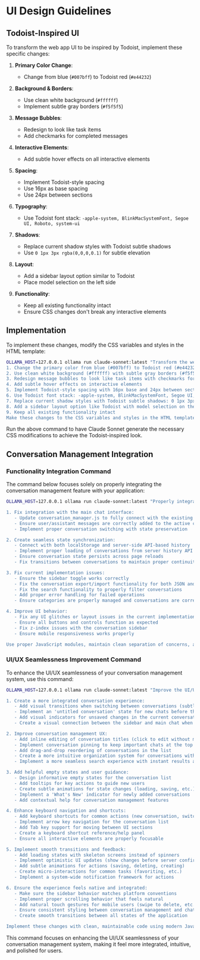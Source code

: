 # UI Design Guidelines

## Todoist-Inspired UI

To transform the web app UI to be inspired by Todoist, implement these specific changes:

1. **Primary Color Change**:
   - Change from blue (`#007bff`) to Todoist red (`#e44232`)

2. **Background & Borders**:
   - Use clean white background (`#ffffff`) 
   - Implement subtle gray borders (`#f5f5f5`)

3. **Message Bubbles**:
   - Redesign to look like task items
   - Add checkmarks for completed messages

4. **Interactive Elements**:
   - Add subtle hover effects on all interactive elements

5. **Spacing**:
   - Implement Todoist-style spacing
   - Use 16px as base spacing
   - Use 24px between sections

6. **Typography**:
   - Use Todoist font stack: `-apple-system, BlinkMacSystemFont, Segoe UI, Roboto, system-ui`

7. **Shadows**:
   - Replace current shadow styles with Todoist subtle shadows
   - Use `0 1px 3px rgba(0,0,0,0.1)` for subtle elevation

8. **Layout**:
   - Add a sidebar layout option similar to Todoist
   - Place model selection on the left side

9. **Functionality**:
   - Keep all existing functionality intact
   - Ensure CSS changes don't break any interactive elements

## Implementation

To implement these changes, modify the CSS variables and styles in the HTML template:

```bash
OLLAMA_HOST=127.0.0.1 ollama run claude-sonnet:latest "Transform the web app UI to be inspired by Todoist with these specific changes: 
1. Change the primary color from blue (#007bff) to Todoist red (#e44232)
2. Use clean white background (#ffffff) with subtle gray borders (#f5f5f5)
3. Redesign message bubbles to look like task items with checkmarks for completed messages
4. Add subtle hover effects on interactive elements
5. Implement Todoist-style spacing with 16px base and 24px between sections
6. Use Todoist font stack: -apple-system, BlinkMacSystemFont, Segoe UI, Roboto, system-ui
7. Replace current shadow styles with Todoist subtle shadows: 0 1px 3px rgba(0,0,0,0.1)
8. Add a sidebar layout option like Todoist with model selection on the left
9. Keep all existing functionality intact
Make these changes to the CSS variables and styles in the HTML template."
```

Run the above command to have Claude Sonnet generate the necessary CSS modifications to achieve the Todoist-inspired look.

## Conversation Management Integration

### Functionality Integration Command

The command below focuses solely on properly integrating the conversation management feature with your application:

```bash
OLLAMA_HOST=127.0.0.1 ollama run claude-sonnet:latest "Properly integrate the conversation management system with the main application, focusing solely on functionality and integration (not design). Implement these specific changes:

1. Fix integration with the main chat interface:
   - Update conversation_manager.js to fully connect with the existing chat system
   - Ensure user/assistant messages are correctly added to the active conversation
   - Implement proper conversation switching with state preservation

2. Create seamless state synchronization:
   - Connect with both localStorage and server-side API-based history
   - Implement proper loading of conversations from server history API
   - Ensure conversation state persists across page reloads
   - Fix transitions between conversations to maintain proper continuity

3. Fix current implementation issues:
   - Ensure the sidebar toggle works correctly
   - Fix the conversation export/import functionality for both JSON and Markdown
   - Fix the search functionality to properly filter conversations
   - Add proper error handling for failed operations
   - Ensure categories are properly managed and conversations are correctly organized

4. Improve UI behavior:
   - Fix any UI glitches or layout issues in the current implementation
   - Ensure all buttons and controls function as expected
   - Fix z-index issues with the conversation sidebar
   - Ensure mobile responsiveness works properly

Use proper JavaScript modules, maintain clean separation of concerns, and ensure the code follows best practices for maintainability."
```

### UI/UX Seamlessness Improvement Command

To enhance the UI/UX seamlessness of your conversation management system, use this command:

```bash
OLLAMA_HOST=127.0.0.1 ollama run claude-sonnet:latest "Improve the UI/UX seamlessness of the conversation management system by implementing these specific enhancements:

1. Create a more integrated conversation experience:
   - Add visual transitions when switching between conversations (subtle fade or slide)
   - Implement an 'untitled conversation' state for new chats before the first message
   - Add visual indicators for unsaved changes in the current conversation
   - Create a visual connection between the sidebar and main chat when a conversation is active

2. Improve conversation management UX:
   - Add inline editing of conversation titles (click to edit without modal)
   - Implement conversation pinning to keep important chats at the top
   - Add drag-and-drop reordering of conversations in the list
   - Create a more intuitive organization system for conversations with collapsible categories
   - Implement a more seamless search experience with instant results and highlighting

3. Add helpful empty states and user guidance:
   - Design informative empty states for the conversation list
   - Add tooltips for key actions to guide new users
   - Create subtle animations for state changes (loading, saving, etc.)
   - Implement a 'What's New' indicator for newly added conversations
   - Add contextual help for conversation management features

4. Enhance keyboard navigation and shortcuts:
   - Add keyboard shortcuts for common actions (new conversation, switching, etc.)
   - Implement arrow key navigation for the conversation list
   - Add Tab key support for moving between UI sections
   - Create a keyboard shortcut reference/help panel
   - Ensure all interactive elements are properly focusable

5. Implement smooth transitions and feedback:
   - Add loading states with skeleton screens instead of spinners
   - Implement optimistic UI updates (show changes before server confirms)
   - Add subtle animations for actions (saving, deleting, creating)
   - Create micro-interactions for common tasks (favoriting, etc.)
   - Implement a system-wide notification framework for actions

6. Ensure the experience feels native and integrated:
   - Make sure the sidebar behavior matches platform conventions
   - Implement proper scrolling behavior that feels natural
   - Add natural touch gestures for mobile users (swipe to delete, etc.)
   - Ensure consistent styling between conversation management and chat UI
   - Create smooth transitions between all states of the application

Implement these changes with clean, maintainable code using modern JavaScript practices. Focus on making the experience feel cohesive, intuitive, and polished."
```

This command focuses on enhancing the UI/UX seamlessness of your conversation management system, making it feel more integrated, intuitive, and polished for users.
